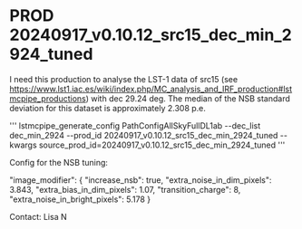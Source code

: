# PROD 20240917_v0.10.12_src15_dec_min_2924_tuned

I need this production to analyse the LST-1 data of src15 (see https://www.lst1.iac.es/wiki/index.php/MC_analysis_and_IRF_production#lstmcpipe_productions) with dec 29.24 deg. The median of the NSB standard deviation for this dataset is approximately 2.308 p.e.

'''
lstmcpipe_generate_config PathConfigAllSkyFullDL1ab --dec_list dec_min_2924 --prod_id 20240917_v0.10.12_src15_dec_min_2924_tuned --kwargs source_prod_id=20240917_v0.10.12_src15_dec_min_2924_tuned
'''

Config for the NSB tuning:
  
"image_modifier": {
    "increase_nsb": true,
    "extra_noise_in_dim_pixels": 3.843,
    "extra_bias_in_dim_pixels": 1.07,
    "transition_charge": 8,
    "extra_noise_in_bright_pixels": 5.178
  }

Contact: Lisa N
